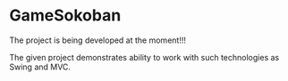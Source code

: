 # GameSokoban

The project is being developed at the moment!!!

The given project demonstrates ability to work with such technologies as Swing and MVC.
